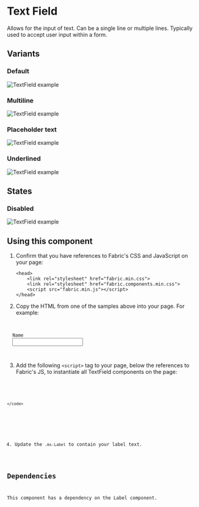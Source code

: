 # Text Field
Allows for the input of text. Can be a single line or multiple lines. Typically used to accept user input within a form.

## Variants

### Default


![TextField example](https://raw.githubusercontent.com/OfficeDev/office-ui-fabric-js/master/ghdocs/component_images/TextField-default.png)


### Multiline


![TextField example](https://raw.githubusercontent.com/OfficeDev/office-ui-fabric-js/master/ghdocs/component_images/TextField-multiline.png)


### Placeholder text


![TextField example](https://raw.githubusercontent.com/OfficeDev/office-ui-fabric-js/master/ghdocs/component_images/TextField-placeholdertext.png)


### Underlined


![TextField example](https://raw.githubusercontent.com/OfficeDev/office-ui-fabric-js/master/ghdocs/component_images/TextField-underlined.png)


## States

### Disabled


![TextField example](https://raw.githubusercontent.com/OfficeDev/office-ui-fabric-js/master/ghdocs/component_images/TextField-disabled.png)


## Using this component
1. Confirm that you have references to Fabric's CSS and JavaScript on your page:
    ```
    <head>
        <link rel="stylesheet" href="fabric.min.css">
        <link rel="stylesheet" href="fabric.components.min.css">
        <script src="fabric.min.js"></script>
    </head>
    ```
2. Copy the HTML from one of the samples above into your page. For example:

<pre>
    <code>
<div class="ms-TextField">
  <label class="ms-Label">Name</label>
  <input class="ms-TextField-field" type="text" value="" placeholder="">  
</div>
    </code>
</pre>

3. Add the following `<script>` tag to your page, below the references to Fabric's JS, to instantiate all TextField components on the page:

<pre>
    <code>
 <script type="text/javascript">
    var TextFieldElements = document.querySelectorAll(".ms-TextField");
    for(var i = 0; i < TextFieldElements.length; i++) {
        new fabric['TextField'](TextFieldElements[i]);
    }
</script>
    </code>
</pre>

4. Update the `.ms-Label` to contain your label text.

## Dependencies
This component has a dependency on the Label component.
